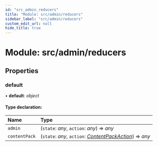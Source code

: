 ```yaml
---
id: "src_admin_reducers"
title: "Module: src/admin/reducers"
sidebar_label: "src/admin/reducers"
custom_edit_url: null
hide_title: true
---
```


# Module: src/admin/reducers

## Properties

### default

• **default**: *object*

#### Type declaration:

Name | Type |
:------ | :------ |
`admin` | (`state`: *any*, `action`: *any*) => *any* |
`contentPack` | (`state`: *any*, `action`: [*ContentPackAction*](src_admin_reducers_contentpack_actions.md#contentpackaction)) => *any* |
